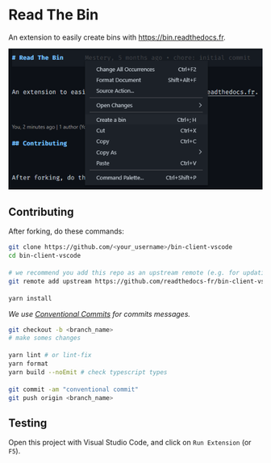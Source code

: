 # Read The Bin

An extension to easily create bins with https://bin.readthedocs.fr.

![Create a bin](https://raw.githubusercontent.com/readthedocs-fr/bin-client-vscode/main/images/create-a-bin.png)

## Contributing

After forking, do these commands:

```sh
git clone https://github.com/<your_username>/bin-client-vscode
cd bin-client-vscode

# we recommend you add this repo as an upstream remote (e.g. for updating your fork)
git remote add upstream https://github.com/readthedocs-fr/bin-client-vscode

yarn install
```

_We use [Conventional Commits](https://www.conventionalcommits.org/en/v1.0.0/) for commits messages._

```sh
git checkout -b <branch_name>
# make somes changes

yarn lint # or lint-fix
yarn format
yarn build --noEmit # check typescript types

git commit -am "conventional commit"
git push origin <branch_name>
```

## Testing

Open this project with Visual Studio Code, and click on `Run Extension` (or `F5`).
